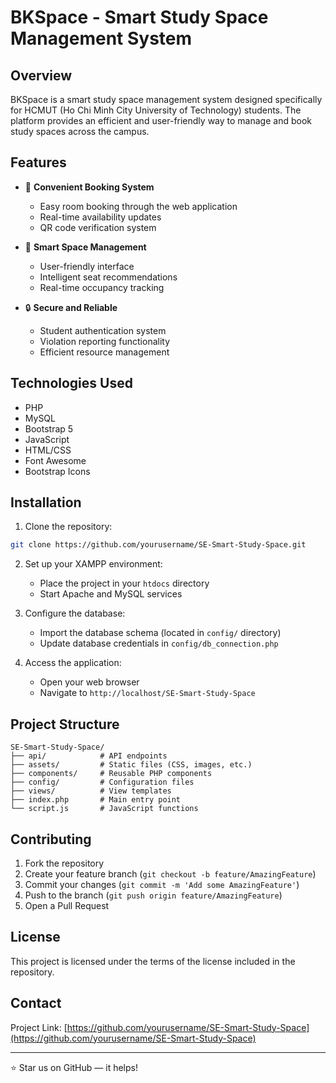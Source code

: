 # BKSpace - Smart Study Space Management System

## Overview
BKSpace is a smart study space management system designed specifically for HCMUT (Ho Chi Minh City University of Technology) students. The platform provides an efficient and user-friendly way to manage and book study spaces across the campus.

## Features
- 🔄 **Convenient Booking System**
  - Easy room booking through the web application
  - Real-time availability updates
  - QR code verification system
  
- 🎯 **Smart Space Management**
  - User-friendly interface
  - Intelligent seat recommendations
  - Real-time occupancy tracking
  
- 🔒 **Secure and Reliable**
  - Student authentication system
  - Violation reporting functionality
  - Efficient resource management

## Technologies Used
- PHP
- MySQL
- Bootstrap 5
- JavaScript
- HTML/CSS
- Font Awesome
- Bootstrap Icons

## Installation

1. Clone the repository:
```bash
git clone https://github.com/yourusername/SE-Smart-Study-Space.git
```

2. Set up your XAMPP environment:
   - Place the project in your `htdocs` directory
   - Start Apache and MySQL services

3. Configure the database:
   - Import the database schema (located in `config/` directory)
   - Update database credentials in `config/db_connection.php`

4. Access the application:
   - Open your web browser
   - Navigate to `http://localhost/SE-Smart-Study-Space`

## Project Structure
```
SE-Smart-Study-Space/
├── api/            # API endpoints
├── assets/         # Static files (CSS, images, etc.)
├── components/     # Reusable PHP components
├── config/         # Configuration files
├── views/          # View templates
├── index.php       # Main entry point
└── script.js       # JavaScript functions
```

## Contributing
1. Fork the repository
2. Create your feature branch (`git checkout -b feature/AmazingFeature`)
3. Commit your changes (`git commit -m 'Add some AmazingFeature'`)
4. Push to the branch (`git push origin feature/AmazingFeature`)
5. Open a Pull Request

## License
This project is licensed under the terms of the license included in the repository.

## Contact
Project Link: [https://github.com/yourusername/SE-Smart-Study-Space](https://github.com/yourusername/SE-Smart-Study-Space)

---
⭐ Star us on GitHub — it helps!
 
